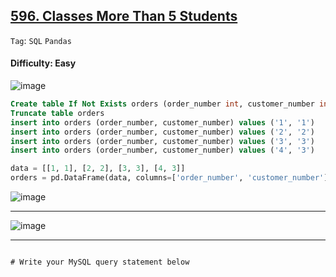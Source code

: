 ## [596. Classes More Than 5 Students](https://leetcode.com/problems/classes-more-than-5-students)

```Tag```: ```SQL``` ```Pandas```

#### Difficulty: Easy

![image](https://github.com/quananhle/Python/assets/35042430/e527c52f-65ca-4aa2-b19e-ec94b35a95ef)

```SQL
Create table If Not Exists orders (order_number int, customer_number int)
Truncate table orders
insert into orders (order_number, customer_number) values ('1', '1')
insert into orders (order_number, customer_number) values ('2', '2')
insert into orders (order_number, customer_number) values ('3', '3')
insert into orders (order_number, customer_number) values ('4', '3')
```

```Python
data = [[1, 1], [2, 2], [3, 3], [4, 3]]
orders = pd.DataFrame(data, columns=['order_number', 'customer_number']).astype({'order_number':'Int64', 'customer_number':'Int64'})
```

![image](https://github.com/quananhle/Python/assets/35042430/e24b10cd-993a-4389-a20e-4abd3ff78915)

---

![image](https://github.com/quananhle/Python/assets/35042430/b0b809ac-375a-4362-a001-fd5bb561c726)

---

```Python

```

```MySQL
# Write your MySQL query statement below

```

